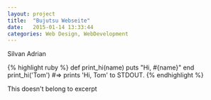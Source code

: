 ```yaml
---
layout: project
title:  "Bujutsu Webseite"
date:   2015-01-14 13:33:44
categories: Web Design, WebDevelopment
---
```


<div class="bj">
<div class="info">
Silvan Adrian

{% highlight ruby %}
def print_hi(name)
  puts "Hi, #{name}"
end
print_hi('Tom')
#=> prints 'Hi, Tom' to STDOUT.
{% endhighlight %}
</div>



</div>

<!--more-->

This doesn't belong to excerpt